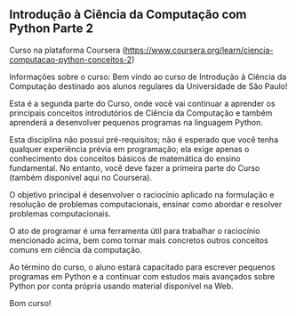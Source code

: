 ## Introdução à Ciência da Computação com Python Parte 2

Curso na plataforma Coursera
(https://www.coursera.org/learn/ciencia-computacao-python-conceitos-2)

Informações sobre o curso: Bem vindo ao curso de Introdução à Ciência da Computação destinado aos alunos regulares da Universidade de São Paulo!

Esta é a segunda parte do Curso, onde você vai continuar a aprender os principais conceitos introdutórios de Ciência da Computação e também aprenderá a desenvolver pequenos programas na linguagem Python. 

Esta disciplina não possui pré-requisitos; não é esperado que você tenha qualquer experiência prévia em programação; ela exige apenas o conhecimento dos conceitos básicos de matemática do ensino fundamental. No entanto, você deve fazer a primeira parte do Curso (também disponível aqui no Coursera).

O objetivo principal é desenvolver o raciocínio aplicado na formulação e resolução de problemas computacionais, ensinar como abordar e resolver problemas computacionais.

O ato de programar é uma ferramenta útil para trabalhar o raciocínio mencionado acima, bem como tornar mais concretos outros conceitos comuns em ciência da computação.

Ao término do curso, o aluno estará capacitado para escrever pequenos programas em Python e a continuar com estudos mais avançados sobre Python por conta própria usando material disponível na Web.
 
Bom curso!
